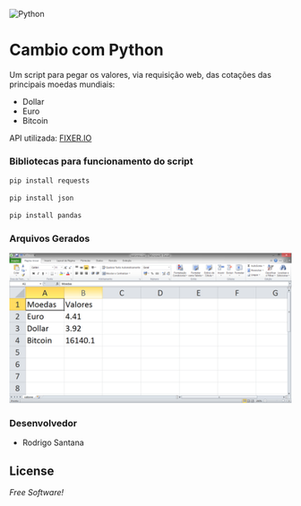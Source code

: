 ![Python](https://www.python.org/static/img/python-logo@2x.png)

# Cambio com Python
Um script para pegar os valores, via requisição web, das cotações das principais moedas mundiais:
  - Dollar
  - Euro
  - Bitcoin

API utilizada: [FIXER.IO](https://fixer.io/)

### Bibliotecas para funcionamento do script
```sh
pip install requests
```
```sh
pip install json
```
```sh
pip install pandas
```

### Arquivos Gerados
![Aplicação](ValoresExcel.PNG)

### Desenvolvedor

 - Rodrigo Santana

License
----
*Free Software!*